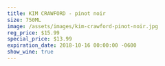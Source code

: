 ```yaml
---
title: KIM CRAWFORD - pinot noir
size: 750ML
image: /assets/images/kim-crawford-pinot-noir.jpg
reg_price: $15.99
special_price: $13.99
expiration_date: 2018-10-16 00:00:00 -0600
show_wine: true
---
```


